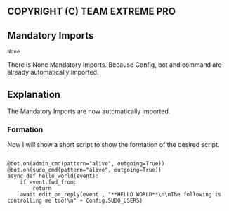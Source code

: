 ## COPYRIGHT (C) TEAM EXTREME PRO 
## Mandatory Imports
```python3
None
```
There is None Mandatory Imports. Because Config, bot and command are already automatically imported.

## Explanation
The Mandatory Imports are now automatically imported.

### Formation
Now I will show a short script to show the formation of the desired script.
```python3

@bot.on(admin_cmd(pattern="alive", outgoing=True))
@bot.on(sudo_cmd(pattern="alive", outgoing=True))
async def hello_world(event):
    if event.fwd_from:
        return
    await edit_or_reply(event , "**HELLO WORLD**\n\nThe following is controlling me too!\n" + Config.SUDO_USERS)
```
